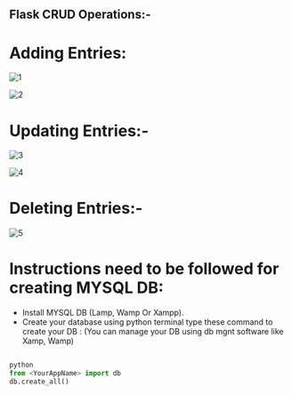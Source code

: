 ## Flask CRUD Operations:-

# Adding Entries:
![1](https://user-images.githubusercontent.com/72473589/117162360-524d2880-ade0-11eb-994a-0c92c1cc3945.jpg)




![2](https://user-images.githubusercontent.com/72473589/117162367-5416ec00-ade0-11eb-9d98-a7bf8409bfa8.jpg)



# Updating Entries:-
![3](https://user-images.githubusercontent.com/72473589/117162371-54af8280-ade0-11eb-91de-68dad76331d2.jpg)



![4](https://user-images.githubusercontent.com/72473589/117162377-55481900-ade0-11eb-89e0-4378209d1450.jpg)


# Deleting Entries:-
![5](https://user-images.githubusercontent.com/72473589/117162381-56794600-ade0-11eb-8d39-0859373902ac.jpg)

# Instructions need to be followed for creating MYSQL DB:
- Install MYSQL DB (Lamp, Wamp Or Xampp).
- Create your database using python terminal type these command to create your DB :
(You can manage your DB using db mgnt software like Xamp, Wamp)
 ```python
 
python
from <YourAppName> import db
db.create_all()
 
 ```
 
 
 


